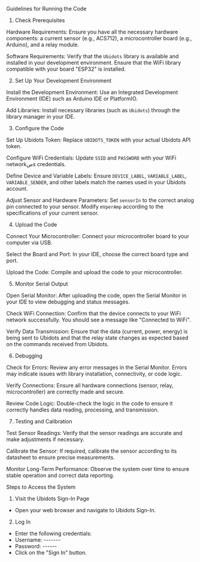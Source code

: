 


Guidelines for Running the Code

1. Check Prerequisites

Hardware Requirements:
Ensure you have all the necessary hardware components: a current sensor (e.g., ACS712), a microcontroller board (e.g., Arduino), and a relay module.

Software Requirements:
Verify that the `Ubidots` library is available and installed in your development environment.
Ensure that the WiFi library compatible with your board "ESP32" is installed.

2. Set Up Your Development Environment

Install the Development Environment:
Use an Integrated Development Environment (IDE) such as Arduino IDE or PlatformIO.

Add Libraries:
Install necessary libraries (such as `Ubidots`) through the library manager in your IDE.

3. Configure the Code

Set Up Ubidots Token:
Replace `UBIDOTS_TOKEN` with your actual Ubidots API token.
 
Configure WiFi Credentials:
Update `SSID` and `PASSWORD` with your WiFi networkصs credentials.

Define Device and Variable Labels:
Ensure `DEVICE_LABEL`, `VARIABLE_LABEL`, `VARIABLE_SENDER`, and other labels match the names used in your Ubidots account.

Adjust Sensor and Hardware Parameters:
Set `sensorIn` to the correct analog pin connected to your sensor.
Modify `mVperAmp` according to the specifications of your current sensor.


4. Upload the Code

Connect Your Microcontroller:
Connect your microcontroller board to your computer via USB.

Select the Board and Port:
In your IDE, choose the correct board type and port.

Upload the Code:
Compile and upload the code to your microcontroller.

5. Monitor Serial Output

Open Serial Monitor:
After uploading the code, open the Serial Monitor in your IDE to view debugging and status messages.

Check WiFi Connection:
Confirm that the device connects to your WiFi network successfully. You should see a message like "Connected to WiFi".

Verify Data Transmission:
Ensure that the data (current, power, energy) is being sent to Ubidots and that the relay state changes as expected based on the commands received from Ubidots.

6. Debugging

Check for Errors:
Review any error messages in the Serial Monitor. Errors may indicate issues with library installation, connectivity, or code logic.

Verify Connections:
Ensure all hardware connections (sensor, relay, microcontroller) are correctly made and secure.

Review Code Logic:
Double-check the logic in the code to ensure it correctly handles data reading, processing, and transmission.





7. Testing and Calibration

Test Sensor Readings:
Verify that the sensor readings are accurate and make adjustments if necessary.

Calibrate the Sensor:
If required, calibrate the sensor according to its datasheet to ensure precise measurements.

Monitor Long-Term Performance:
Observe the system over time to ensure stable operation and correct data reporting.



Steps to Access the System
1. Visit the Ubidots Sign-In Page
* Open your web browser and navigate to Ubidots Sign-In.
2. Log In
* Enter the following credentials:
* Username: -------
* Password: ------
* Click on the "Sign In" button.
